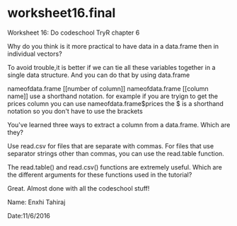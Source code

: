 # worksheet16.final
Worksheet 16: Do codeschool TryR chapter 6

Why do you think is it more practical to have data in a data.frame then in individual vectors?

To avoid trouble,it is better if we can tie all these variables together in a single data structure. And you can do that by using data.frame

nameofdata.frame [[number of column]] 
nameofdata.frame [[column name]] 
use a shorthand notation. for example if you are tryign to get the prices column you can use nameofdata.frame$prices the $ is a shorthand notation so you don't have to use the brackets


You've learned three ways to extract a column from a data.frame. Which are they?

Use read.csv for files that are separate with commas.
For files that use separator strings other than commas, you can use the read.table function.

The read.table() and read.csv() functions are extremely useful. Which are the different arguments for these functions used in the tutorial?

Great. Almost done with all the codeschool stuff!

Name: Enxhi Tahiraj 

Date:11/6/2016

